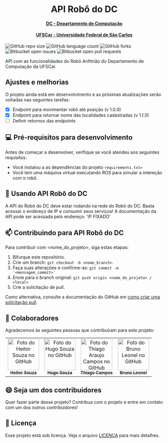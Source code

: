 <h1 align="center"> API Robô do DC  </h1>
<h4 align="center"> <a href="https://site.dc.ufscar.br/"> DC - Departamento de Computação</a>  </h4>
<h4 align="center"> <a href="https://www.ufscar.br/">UFSCar - Universidade Federal de São Carlos</a>  </h4>


<!---Esses são exemplos. Veja https://shields.io para outras pessoas ou para personalizar este conjunto de escudos. Você pode querer incluir dependências, status do projeto e informações de licença aqui--->

![GitHub repo size](https://img.shields.io/github/repo-size/iuricode/README-template?style=for-the-badge)
![GitHub language count](https://img.shields.io/github/languages/count/iuricode/README-template?style=for-the-badge)
![GitHub forks](https://img.shields.io/github/forks/iuricode/README-template?style=for-the-badge)
![Bitbucket open issues](https://img.shields.io/bitbucket/issues/iuricode/README-template?style=for-the-badge)
![Bitbucket open pull requests](https://img.shields.io/bitbucket/pr-raw/iuricode/README-template?style=for-the-badge)

API com as funcionalidades do Robô Anfitrião do Departamento de Computação da UFSCar. 


## Ajustes e melhorias

O projeto ainda está em desenvolvimento e as próximas atualizações serão voltadas nas seguintes tarefas:

- [x] Endpoint para movimentar robô até posição (v 1.0.0)
- [x] Endpoint para retornar nome das localidades cadastradas (v 1.1.0)
- [ ] Definir retornos das endpoints

## 💻 Pré-requisitos para desenvolvimento

Antes de começar a desenvolver, verifique se você atendeu aos seguintes requisitos:
<!---Estes são apenas requisitos de exemplo. Adicionar, duplicar ou remover conforme necessário--->
* Você instalou a as dependências do projeto `requirements.txt>`
* Você tem uma máquina virtual executando ROS para simular a intereção com o robô. 

## 🤖 Usando API Robô do DC

A API do Robô do DC deve estar rodando na rede do Robô do DC. Basta acessar o endereço de IP e consumir seus serviços!
A documentação da API pode ser acessada pelo endereço: 'IP FIXADO'

## 📫 Contribuindo para API Robô do DC

<!---Se o seu README for longo ou se você tiver algum processo ou etapas específicas que deseja que os contribuidores sigam, considere a criação de um arquivo CONTRIBUTING.md separado--->

Para contribuir com <nome_do_projeto>, siga estas etapas:

1. Bifurque este repositório.
2. Crie um branch: `git checkout -b <nome_branch>`.
3. Faça suas alterações e confirme-as: `git commit -m '<mensagem_commit>'`
4. Envie para o branch original: `git push origin <nome_do_projeto> / <local>`
5. Crie a solicitação de pull.

Como alternativa, consulte a documentação do GitHub em [como criar uma solicitação pull](https://help.github.com/en/github/collaborating-with-issues-and-pull-requests/creating-a-pull-request).

## 🤝 Colaboradores

Agradecemos às seguintes pessoas que contribuíram para este projeto:

<table>
  <tr>
    <td align="center">
      <a href="https://github.com/souzaitor">
        <img src="https://avatars.githubusercontent.com/souzaitor" width="100px;" alt="Foto do Heitor Souza no GitHub"/><br>
        <sub>
          <b>Heitor Souza</b>
        </sub>
      </a>
    </td>
    <td align="center">
      <a href="https://github.com/Hugo-Souza">
        <img src="https://avatars.githubusercontent.com/Hugo-Souza" width="100px;" alt="Foto do Hugo Souza no GitHub"/><br>
        <sub>
          <b>Hugo Souza</b>
        </sub>
      </a>
    </td>
    <td align="center">
      <a href="https://github.com/thiagoaraujocampos">
        <img src="https://avatars.githubusercontent.com/thiagoaraujocampos" width="100px;" alt="Foto do Thiago Araujo Campos no GitHub"/><br>
        <sub>
          <b>Thiago Campos</b>
        </sub>
      </a>
    </td>
    </td>
    <td align="center">
      <a href="https://github.com/Bruno12leonel">
        <img src="https://avatars.githubusercontent.com/Bruno12leonel" width="100px;" alt="Foto do Bruno Leonel no GitHub"/><br>
        <sub>
          <b>Bruno Leonel</b>
        </sub>
      </a>
    </td>
  </tr>
</table>


## 😄 Seja um dos contribuidores<br>

Quer fazer parte desse projeto? Contribua com o projeto e entre em contato com um dos outros contribuidores!

## 📝 Licença

Esse projeto está sob licença. Veja o arquivo [LICENÇA](LICENSE.md) para mais detalhes.



